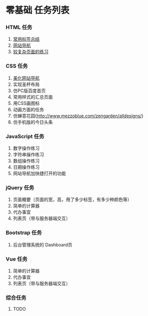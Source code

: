 # 零基础 任务列表
### HTML 任务
1. [常用标签总结](http://www.jianshu.com/p/bf175e31fb5f)
1. [网站导航](http://www.jianshu.com/p/aefb985f0de7)
1. [较复杂页面的练习](http://www.jianshu.com/p/6d9a1bb4106d)

### CSS 任务
1. [美化网站导航](http://www.jianshu.com/p/bbb41e85ec0e)
1. 实现圣杯布局
1. 仿PC版百度首页
1. 常用样式的汇总页面
1. 用CSS画图标
1. 动画方面的任务
1. 仿蝉意花园(http://www.mezzoblue.com/zengarden/alldesigns/)
1. 仿手机版的今日头条

### JavaScript 任务
1. 数字操作练习
1. 字符串操作练习
1. 数组操作练习
1. 日期操作练习
1. 网站导航加快捷打开的功能

### jQuery 任务
1. 页面概要（页面的宽，高，用了多少标签，有多少种颜色等）
1. 简单的计算器
1. 代办事宜
1. 列表页（带与服务器端交互）

### Bootstrap 任务
1. 后台管理系统的 Dashboard页

### Vue 任务
1. 简单的计算器
1. 代办事宜
1. 列表页（带与服务器端交互）

### 综合任务
1. TODO